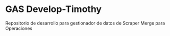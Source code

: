 # GAS Develop-Timothy

Repositorio de desarrollo para gestionador
de datos de Scraper Merge para Operaciones

